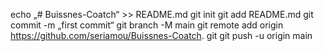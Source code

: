 echo „# Buissnes-Coatch“ >> README.md 
git init 
git add README.md 
git commit -m „first commit“ 
git branch -M main 
git remote add origin https://github.com/seriamou/Buissnes-Coatch. git
 git push -u origin main
